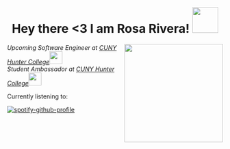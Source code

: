 <h1 align="center"> Hey there <3 I am Rosa Rivera! <img src="https://cdn.discordapp.com/emojis/682654292909490284.gif" width="60"></h1>


<img align='right' src="https://imgur.com/a/CmsgCSP" width="230">
<p><em>Upcoming Software Engineer at <a href="https://hunter.cuny.edu">CUNY Hunter College</a><img src="https://media.giphy.com/media/fYSnHlufseco8Fh93Z/giphy.gif" width="30"></br>Student Ambassador at <a href="https://hunter.cuny.edu/students/admissions/undergraduate/student-ambassadors/">CUNY Hunter College</a><img src="https://media.giphy.com/media/WUlplcMpOCEmTGBtBW/giphy.gif" width="30"> 
</em></p>
















Currently listening to: 

[![spotify-github-profile](https://spotify-github-profile.vercel.app/api/view?uid=daddyros&cover_image=true&api?rainbow=true&theme=novatorem&bar_color=E03CEE&bar_color_cover=true&background_color=8b0000&border_color=ffffff)](https://github.com/kittinan/spotify-github-profile)






